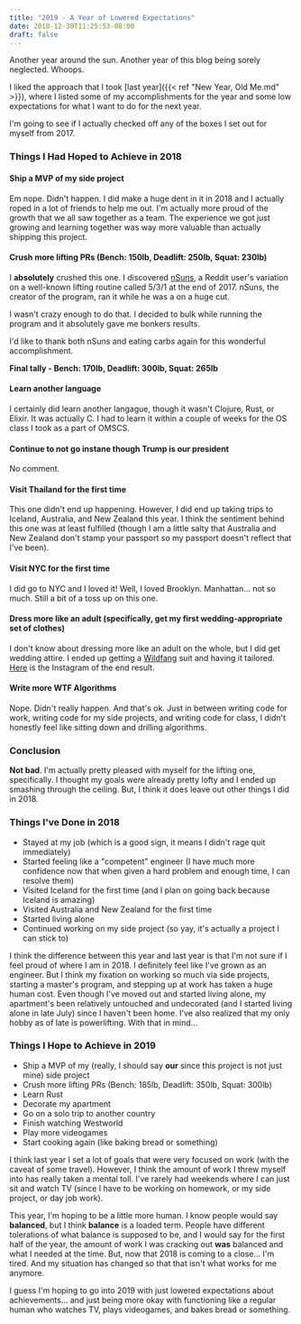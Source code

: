 ```yaml
---
title: "2019 - A Year of Lowered Expectations"
date: 2018-12-30T11:25:53-08:00
draft: false
---
```


Another year around the sun. Another year of this blog being sorely neglected. Whoops.

I liked the approach that I took [last year]({{< ref "New Year, Old Me.md" >}}), where I listed some of my accomplishments for the year and some low expectations for what I want to do for the next year.

I'm going to see if I actually checked off any of the boxes I set out for myself from 2017.

### Things I Had Hoped to Achieve in 2018
#### Ship a MVP of my side project
Em nope. Didn't happen. I did make a huge dent in it in 2018 and I actually roped in a lot of friends to help me out. I'm actually more proud of the growth that we all saw together as a team. The experience we got just growing and learning together was way more valuable than actually shipping this project.

#### Crush more lifting PRs (Bench: 150lb, Deadlift: 250lb, Squat: 230lb)
I **absolutely** crushed this one. I discovered [nSuns](https://www.reddit.com/r/nsuns), a Reddit user's variation on a well-known lifting routine called 5/3/1 at the end of 2017. nSuns, the creator of the program, ran it while he was a on a huge cut.

I wasn't crazy enough to do that. I decided to bulk while running the program and it absolutely gave me bonkers results.

I'd like to thank both nSuns and eating carbs again for this wonderful accomplishment.

**Final tally - Bench: 170lb, Deadlift: 300lb, Squat: 265lb**

#### Learn another language
I certainly did learn another langague, though it wasn't Clojure, Rust, or Elixir. It was actually C. I had to learn it within a couple of weeks for the OS class I took as a part of OMSCS.

#### Continue to not go instane though Trump is our president
No comment.

#### Visit Thailand for the first time
This one didn't end up happening. However, I did end up taking trips to Iceland, Australia, and New Zealand this year. I think the sentiment behind this one was at least fulfilled (though I am a little salty that Australia and New Zealand don't stamp your passport so my passport doesn't reflect that I've been).

#### Visit NYC for the first time
I did go to NYC and I loved it! Well, I loved Brooklyn. Manhattan... not so much. Still a bit of a toss up on this one.

#### Dress more like an adult (specifically, get my first wedding-appropriate set of clothes)
I don't know about dressing more like an adult on the whole, but I did get wedding attire. I ended up getting a [Wildfang](https://www.wildfang.com/) suit and having it tailored. [Here](https://www.instagram.com/p/BjAQIt2jU7-/) is the Instagram of the end result.

#### Write more WTF Algorithms
Nope. Didn't really happen. And that's ok. Just in between writing code for work, writing code for my side projects, and writing code for class, I didn't honestly feel like sitting down and drilling algorithms.

### Conclusion
**Not bad**. I'm actually pretty pleased with myself for the lifting one, specifically. I thought my goals were already pretty lofty and I ended up smashing through the ceiling. But, I think it does leave out other things I did in 2018.

### Things I've Done in 2018
- Stayed at my job (which is a good sign, it means I didn't rage quit immediately)
- Started feeling like a "competent" engineer (I have much more confidence now that when given a hard problem and enough time, I can resolve them)
- Visited Iceland for the first time (and I plan on going back because Iceland is amazing)
- Visited Australia and New Zealand for the first time
- Started living alone
- Continued working on my side project (so yay, it's actually a project I can stick to)

I think the difference between this year and last year is that I'm not sure if I feel proud of where I am in 2018. I definitely feel like I've grown as an engineer. But I think my fixation on working so much via side projects, starting a master's program, and stepping up at work has taken a huge human cost. Even though I've moved out and started living alone, my apartment's been relatively untouched and undecorated (and I started living alone in late July) since I haven't been home. I've also realized that my only hobby as of late is powerlifting. With that in mind...

### Things I Hope to Achieve in 2019
- Ship a MVP of my (really, I should say **our** since this project is not just mine) side project
- Crush more lifting PRs (Bench: 185lb, Deadlift: 350lb, Squat: 300lb)
- Learn Rust
- Decorate my apartment
- Go on a solo trip to another country
- Finish watching Westworld
- Play more videogames
- Start cooking again (like baking bread or something)

I think last year I set a lot of goals that were very focused on work (with the caveat of some travel). However, I think the amount of work I threw myself into has really taken a mental toll. I've rarely had weekends where I can just sit and watch TV (since I have to be working on homework, or my side project, or day job work).

This year, I'm hoping to be a little more human. I know people would say **balanced**, but I think **balance** is a loaded term. People have different tolerations of what balance is supposed to be, and I would say for the first half of the year, the amount of work I was cracking out **was** balanced and what I needed at the time. But, now that 2018 is coming to a close... I'm tired. And my situation has changed so that that isn't what works for me anymore.

I guess I'm hoping to go into 2019 with just lowered expectations about achievements... and just being more okay with functioning like a regular human who watches TV, plays videogames, and bakes bread or something.
